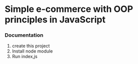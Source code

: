 <h1>
 Simple e-commerce with OOP principles in JavaScript
</h1>

<h3>Documentation</h3>

<ol>
  <li>create this project</li>
  <li>Install node module</li>
  <li>Run index,js</li>
</ol>
